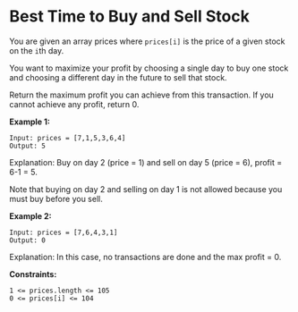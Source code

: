 # Best Time to Buy and Sell Stock

You are given an array prices where `prices[i]` is the price of a given stock on the `i`th day.

You want to maximize your profit by choosing a single day to buy one stock and choosing a different day in the future to sell that stock.

Return the maximum profit you can achieve from this transaction. If you cannot achieve any profit, return 0.

**Example 1:**

```
Input: prices = [7,1,5,3,6,4]
Output: 5
```

Explanation: Buy on day 2 (price = 1) and sell on day 5 (price = 6), profit = 6-1 = 5.

Note that buying on day 2 and selling on day 1 is not allowed because you must buy before you sell.

**Example 2:**

```
Input: prices = [7,6,4,3,1]
Output: 0
```

Explanation: In this case, no transactions are done and the max profit = 0.
 
**Constraints:**

```
1 <= prices.length <= 105
0 <= prices[i] <= 104
```